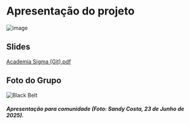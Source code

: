 # Apresentação do projeto

![image](https://github.com/user-attachments/assets/1de1c8e3-4161-4405-a3e0-45a37231fea7)



## Slides

[Academia Sigma (Git).pdf](https://github.com/user-attachments/files/20971142/Academia.Sigma.Git.pdf)


## Foto do Grupo

![Black Belt](https://github.com/user-attachments/assets/94857835-23c5-4021-b917-c23618030deb)
#####  Apresentação para comunidade (Foto: Sandy Costa, 23 de Junho de 2025). 
